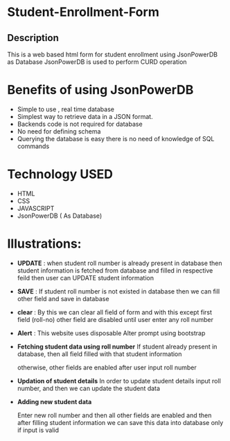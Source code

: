 # Student-Enrollment-Form
## Description 
This is a web based html form for student enrollment using JsonPowerDB as Database 
JsonPowerDB is used to perform CURD operation 


# Benefits of using JsonPowerDB
* Simple to use , real time database
* Simplest way to retrieve data in a JSON format.
* Backends code is not required for database 
* No need for defining schema 
* Querying the database is easy there is no need  of knowledge of SQL commands

# Technology USED
* HTML
* CSS
* JAVASCRIPT 
* JsonPowerDB ( As Database)



# Illustrations:
* **UPDATE** : when student roll number is already present in database then student information is fetched from database and filled in respective feild then user can UPDATE student information 
* **SAVE** : If student roll number is not existed in database then we can fill other field and save in database
* **clear** : By this we can clear all field of form and with this except first field (roll-no) other field are disabled until user enter any roll number
* **Alert** : This website uses disposable Alter prompt using bootstrap





* **Fetching student data using roll number**
  If student already present in database, then all field filled with that student information
  
  otherwise, other fields are enabled after user input roll number
  
* **Updation of student details**
  In order to update student details input roll number, and then we can update the student data
  
 

* **Adding new student data**

  Enter new roll number and then all other fields are enabled and then after filling student information we can save this data into database only if input is valid
  
  
 
